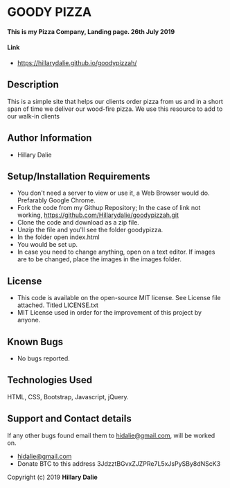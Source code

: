 # GOODY PIZZA

#### This is my Pizza Company, Landing page. 26th July 2019

#### Link
* https://hillarydalie.github.io/goodypizzah/

## Description
This is a simple site that helps our clients order pizza from us and in a short span of time we deliver our wood-fire pizza. We use this resource to add to our walk-in clients

## Author Information
* Hillary Dalie

## Setup/Installation Requirements
* You don't need a server to view or use it, a Web Browser would do. Prefarably Google Chrome. 
* Fork the code from my Githup Repository; In the case of link not working, https://github.com/Hillarydalie/goodypizzah.git 
* Clone the code and download as a zip file.
* Unzip the file and you'll see the folder goodypizza.
* In the folder open index.html 
* You would be set up.
* In case you need to change anything, open on a text editor. If images are to be changed, place the images in the images folder.

## License
* This code is available on the open-source MIT license. See License file attached. Titled LICENSE.txt
* MIT License used in order for the improvement of this project by anyone.

## Known Bugs
* No bugs reported.

## Technologies Used
HTML, CSS, Bootstrap, Javascript, jQuery.

## Support and Contact details
If any other bugs found email them to hidalie@gmail.com, will be worked on. 
* hidalie@gmail.com
* Donate BTC to this address 3JdzztBGvxZJZPRe7L5xJsPySBy8dNScK3 

Copyright (c) 2019 **Hillary Dalie**